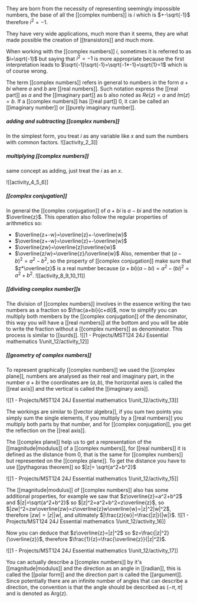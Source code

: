 They are born from the necessity of representing seemingly impossible numbers, the base of all the [[complex numbers]] is $i$ which is $+-\sqrt{-1}$ therefore $i^2=-1$.

They have very wide applications, much more than it seems, they are what made possible the creation of [[transistors]] and much more.

When working with the [[complex numbers]] $i$, sometimes it is referred to as $i=\sqrt{-1}$ but saying that $i^2=-1$ is more appropriate because the first interpretation leads to $\sqrt{-1}\sqrt{-1}=\sqrt{-1*-1}=\sqrt{1}=1$ which is of course wrong.

The term [[complex numbers]] refers in general to numbers in the form $a+bi$ where $a$ and $b$ are [[real numbers]]. Such notation express the [[real part]] as $a$ and the [[imaginary part]] as b also noted as $Re(z)=a$ and $Im(z)=b$. If a [[complex numbers]] has [[real part]] 0, it can be called an [[imaginary number]] or [[purely imaginary number]].

##### adding and subtracting [[complex numbers]]

In the simplest form, you treat $i$ as any variable like $x$ and sum the numbers with common factors.
![[activity_2_3]]

##### multiplying [[complex numbers]]

same concept as adding, just treat the $i$ as an $x$.

![[activity_4_5_6]]

##### [[complex conjugation]]

In general the [[complex conjugation]] of $a+bi$ is $a-bi$ and the notation is $\overline{z}$. This operation also follow the regular properties of arithmetics so:
- $\overline{z+-w}=\overline{z}+-\overline{w}$
- $\overline{z+-w}=\overline{z}+-\overline{w}$
- $\overline{zw}=\overline{z}\overline{w}$
- $\overline{z/w}=\overline{z}/\overline{w}$
Also, remember that $(a-b)^2=a^2-b^2$, so the property of [[complex conjugation]] make sure that $z*\overline{z}$ is a real number because $(a+bi)(a-bi)=a^2-(bi)^2=a^2+b^2$.
![[activity_8_9_10_11]]

##### [[dividing complex number]]s

The division of [[complex numbers]] involves in the essence writing the two numbers as a fraction so $\frac{a+bi}{c+di}$, now to simplify you can multiply both members by the [[complex conjugation]] of the denominator, this way you will have a [[real numbers]] at the bottom and you will be able to write the fraction without a [[complex numbers]] as denominator. This process is similar to [[surds]].
![[1 - Projects/MST124 24J Essential mathematics 1/unit_12/activity_12]]

##### [[geometry of complex numbers]]

To represent graphically [[complex numbers]] we used the [[complex plane]], numbers are analysed as their real and imaginary part, in the number $a+bi$ the coordinates are $(a,b)$, the horizontal axes is called the [[real axis]] and the vertical is called the [[imaginary axis]].

![[1 - Projects/MST124 24J Essential mathematics 1/unit_12/activity_13]]

The workings are similar to [[vector algebra]], if you sum two points you simply sum the single elements, if you multiply by a [[real numbers]] you multiply both parts by that number, and for [[complex conjugation]], you get the reflection on the [[real axis]].

The [[complex plane]] help us to get a representation of the [[magnitude|modulus]] of a [[complex numbers]], for [[real numbers]] it is defined as the distance from 0, that is the same for [[complex numbers]] but represented on the [[complex plane]]. To get the distance you have to use [[pythagoras theorem]] so $|z|= \sqrt{a^2+b^2}$

![[1 - Projects/MST124 24J Essential mathematics 1/unit_12/activity_15]]

The [[magnitude|modulus]] of [[complex numbers]] also has some additional properties, for example we saw that $z\overline{z}=a^2+b^2$ and $|z|=\sqrt{a^2+b^2}$ so $|z|^2=a^2+b^2=z\overline{z}$, so $|zw|^2=zw\overline{zw}=z\overline{z}w\overline{w}=|z|^2|w|^2$, therefore $|zw|=|z||w|$, and ultimately $|\frac{z}{w}|=\frac{|z|}{|w|}$.
![[1 - Projects/MST124 24J Essential mathematics 1/unit_12/activity_16]]

Now you can deduce that $z\overline{z}=|z|^2$ so $z=\frac{|z|^2}{\overline{z}}$, therefore $\frac{1}{z}=\frac{\overline{z}}{|z|^2}$.

![[1 - Projects/MST124 24J Essential mathematics 1/unit_12/activity_17]]

You can actually describe a [[complex numbers]] by it's [[magnitude|modulus]] and the direction as an angle in [[radian]], this is called the [[polar form]] and the direction part is called the [[argument]]. Since potentially there are an infinite number of angles that can describe a direction, the convention is that the angle should be described as $(-\pi,\pi]$ and is denoted as Arg(z).




